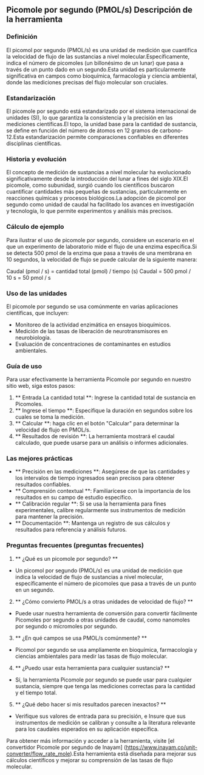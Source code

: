 ## Picomole por segundo (PMOL/s) Descripción de la herramienta

### Definición
El picomol por segundo (PMOL/s) es una unidad de medición que cuantifica la velocidad de flujo de las sustancias a nivel molecular.Específicamente, indica el número de picomoles (un billonésimo de un lunar) que pasa a través de un punto dado en un segundo.Esta unidad es particularmente significativa en campos como bioquímica, farmacología y ciencia ambiental, donde las mediciones precisas del flujo molecular son cruciales.

### Estandarización
El picomole por segundo está estandarizado por el sistema internacional de unidades (SI), lo que garantiza la consistencia y la precisión en las mediciones científicas.El topo, la unidad base para la cantidad de sustancia, se define en función del número de átomos en 12 gramos de carbono-12.Esta estandarización permite comparaciones confiables en diferentes disciplinas científicas.

### Historia y evolución
El concepto de medición de sustancias a nivel molecular ha evolucionado significativamente desde la introducción del lunar a fines del siglo XIX.El picomole, como subunidad, surgió cuando los científicos buscaron cuantificar cantidades más pequeñas de sustancias, particularmente en reacciones químicas y procesos biológicos.La adopción de picomol por segundo como unidad de caudal ha facilitado los avances en investigación y tecnología, lo que permite experimentos y análisis más precisos.

### Cálculo de ejemplo
Para ilustrar el uso de picomole por segundo, considere un escenario en el que un experimento de laboratorio mide el flujo de una enzima específica.Si se detecta 500 pmol de la enzima que pasa a través de una membrana en 10 segundos, la velocidad de flujo se puede calcular de la siguiente manera:

Caudal (pmol / s) = cantidad total (pmol) / tiempo (s)
Caudal = 500 pmol / 10 s = 50 pmol / s

### Uso de las unidades
El picomole por segundo se usa comúnmente en varias aplicaciones científicas, que incluyen:
- Monitoreo de la actividad enzimática en ensayos bioquímicos.
- Medición de las tasas de liberación de neurotransmisores en neurobiología.
- Evaluación de concentraciones de contaminantes en estudios ambientales.

### Guía de uso
Para usar efectivamente la herramienta Picomole por segundo en nuestro sitio web, siga estos pasos:
1. ** Entrada La cantidad total **: Ingrese la cantidad total de sustancia en Picomoles.
2. ** Ingrese el tiempo **: Especifique la duración en segundos sobre los cuales se toma la medición.
3. ** Calcular **: haga clic en el botón "Calcular" para determinar la velocidad de flujo en PMOL/s.
4. ** Resultados de revisión **: La herramienta mostrará el caudal calculado, que puede usarse para un análisis o informes adicionales.

### Las mejores prácticas
- ** Precisión en las mediciones **: Asegúrese de que las cantidades y los intervalos de tiempo ingresados ​​sean precisos para obtener resultados confiables.
- ** Comprensión contextual **: Familiarícese con la importancia de los resultados en su campo de estudio específico.
- ** Calibración regular **: Si se usa la herramienta para fines experimentales, calibre regularmente sus instrumentos de medición para mantener la precisión.
- ** Documentación **: Mantenga un registro de sus cálculos y resultados para referencia y análisis futuros.

### Preguntas frecuentes (preguntas frecuentes)

1. ** ¿Qué es un picomole por segundo? **
- Un picomol por segundo (PMOL/s) es una unidad de medición que indica la velocidad de flujo de sustancias a nivel molecular, específicamente el número de picomoles que pasa a través de un punto en un segundo.

2. ** ¿Cómo convierto PMOL/s a otras unidades de velocidad de flujo? **
- Puede usar nuestra herramienta de conversión para convertir fácilmente Picomoles por segundo a otras unidades de caudal, como nanomoles por segundo o micromoles por segundo.

3. ** ¿En qué campos se usa PMOL/s comúnmente? **
- Picomol por segundo se usa ampliamente en bioquímica, farmacología y ciencias ambientales para medir las tasas de flujo molecular.

4. ** ¿Puedo usar esta herramienta para cualquier sustancia? **
- Sí, la herramienta Picomole por segundo se puede usar para cualquier sustancia, siempre que tenga las mediciones correctas para la cantidad y el tiempo total.

5. ** ¿Qué debo hacer si mis resultados parecen inexactos? **
- Verifique sus valores de entrada para su precisión, e Insure que sus instrumentos de medición se calibran y consulte a la literatura relevante para los caudales esperados en su aplicación específica.

Para obtener más información y acceder a la herramienta, visite [el convertidor Picomole por segundo de Inayam] (https://www.inayam.co/unit-converter/flow_rate_mole).Esta herramienta está diseñada para mejorar sus cálculos científicos y mejorar su comprensión de las tasas de flujo molecular.